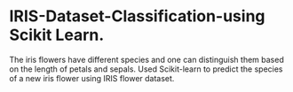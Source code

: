 # IRIS-Dataset-Classification-using Scikit Learn.
The iris flowers have different species and one can distinguish them based on the length of petals and sepals.
Used Scikit-learn to predict the species of a new iris flower using IRIS flower dataset.
